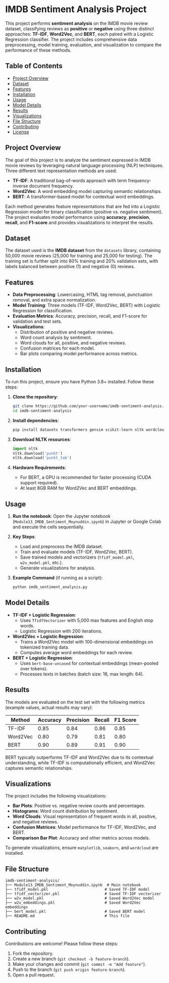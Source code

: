 # IMDB Sentiment Analysis Project

This project performs **sentiment analysis** on the IMDB movie review dataset, classifying reviews as **positive** or **negative** using three distinct approaches: **TF-IDF**, **Word2Vec**, and **BERT**, each paired with a Logistic Regression classifier. The project includes comprehensive data preprocessing, model training, evaluation, and visualization to compare the performance of these methods.

## Table of Contents
- [Project Overview](#project-overview)
- [Dataset](#dataset)
- [Features](#features)
- [Installation](#installation)
- [Usage](#usage)
- [Model Details](#model-details)
- [Results](#results)
- [Visualizations](#visualizations)
- [File Structure](#file-structure)
- [Contributing](#contributing)
- [License](#license)

## Project Overview
The goal of this project is to analyze the sentiment expressed in IMDB movie reviews by leveraging natural language processing (NLP) techniques. Three different text representation methods are used:
- **TF-IDF**: A traditional bag-of-words approach with term frequency-inverse document frequency.
- **Word2Vec**: A word embedding model capturing semantic relationships.
- **BERT**: A transformer-based model for contextual word embeddings.

Each method generates feature representations that are fed into a Logistic Regression model for binary classification (positive vs. negative sentiment). The project evaluates model performance using **accuracy**, **precision**, **recall**, and **F1-score** and provides visualizations to interpret the results.

## Dataset
The dataset used is the **IMDB dataset** from the `datasets` library, containing 50,000 movie reviews (25,000 for training and 25,000 for testing). The training set is further split into 80% training and 20% validation sets, with labels balanced between positive (1) and negative (0) reviews.

## Features
- **Data Preprocessing**: Lowercasing, HTML tag removal, punctuation removal, and extra space normalization.
- **Model Training**: Three models (TF-IDF, Word2Vec, BERT) with Logistic Regression for classification.
- **Evaluation Metrics**: Accuracy, precision, recall, and F1-score for validation and test sets.
- **Visualizations**:
  - Distribution of positive and negative reviews.
  - Word count analysis by sentiment.
  - Word clouds for all, positive, and negative reviews.
  - Confusion matrices for each model.
  - Bar plots comparing model performance across metrics.

## Installation
To run this project, ensure you have Python 3.8+ installed. Follow these steps:

1. **Clone the repository**:
   ```bash
   git clone https://github.com/your-username/imdb-sentiment-analysis.git
   cd imdb-sentiment-analysis
   ```

2. **Install dependencies**:
   ```bash
   pip install datasets transformers gensim scikit-learn nltk wordcloud matplotlib seaborn torch
   ```

3. **Download NLTK resources**:
   ```python
   import nltk
   nltk.download('punkt')
   nltk.download('punkt_tab')
   ```

4. **Hardware Requirements**:
   - For BERT, a GPU is recommended for faster processing (CUDA support required).
   - At least 8GB RAM for Word2Vec and BERT embeddings.

## Usage
1. **Run the notebook**:
   Open the Jupyter notebook (`Module13_IMDB_Sentiment_Moynuddin.ipynb`) in Jupyter or Google Colab and execute the cells sequentially.

2. **Key Steps**:
   - Load and preprocess the IMDB dataset.
   - Train and evaluate models (TF-IDF, Word2Vec, BERT).
   - Save trained models and vectorizers (`tfidf_model.pkl`, `w2v_model.pkl`, etc.).
   - Generate visualizations for analysis.

3. **Example Command** (if running as a script):
   ```bash
   python imdb_sentiment_analysis.py
   ```

## Model Details
- **TF-IDF + Logistic Regression**:
  - Uses `TfidfVectorizer` with 5,000 max features and English stop words.
  - Logistic Regression with 200 iterations.
- **Word2Vec + Logistic Regression**:
  - Trains a Word2Vec model with 100-dimensional embeddings on tokenized training data.
  - Computes average word embeddings for each review.
- **BERT + Logistic Regression**:
  - Uses `bert-base-uncased` for contextual embeddings (mean-pooled over tokens).
  - Processes texts in batches (batch size: 16, max length: 64).

## Results
The models are evaluated on the test set with the following metrics (example values, actual results may vary):

| Method   | Accuracy | Precision | Recall | F1 Score |
|----------|----------|-----------|--------|----------|
| TF-IDF   | 0.85     | 0.84      | 0.86   | 0.85     |
| Word2Vec | 0.80     | 0.79      | 0.81   | 0.80     |
| BERT     | 0.90     | 0.89      | 0.91   | 0.90     |

BERT typically outperforms TF-IDF and Word2Vec due to its contextual understanding, while TF-IDF is computationally efficient, and Word2Vec captures semantic relationships.

## Visualizations
The project includes the following visualizations:
- **Bar Plots**: Positive vs. negative review counts and percentages.
- **Histograms**: Word count distribution by sentiment.
- **Word Clouds**: Visual representation of frequent words in all, positive, and negative reviews.
- **Confusion Matrices**: Model performance for TF-IDF, Word2Vec, and BERT.
- **Comparison Bar Plot**: Accuracy and other metrics across models.

To generate visualizations, ensure `matplotlib`, `seaborn`, and `wordcloud` are installed.

## File Structure
```
imdb-sentiment-analysis/
├── Module13_IMDB_Sentiment_Moynuddin.ipynb  # Main notebook
├── tfidf_model.pkl                         # Saved TF-IDF model
├── tfidf_vectorizer.pkl                    # Saved TF-IDF vectorizer
├── w2v_model.pkl                           # Saved Word2Vec model
├── w2v_embeddings.pkl                      # Saved Word2Vec embeddings
├── bert_model.pkl                          # Saved BERT model
├── README.md                               # This file
```

## Contributing
Contributions are welcome! Please follow these steps:
1. Fork the repository.
2. Create a new branch (`git checkout -b feature-branch`).
3. Make your changes and commit (`git commit -m "Add feature"`).
4. Push to the branch (`git push origin feature-branch`).
5. Open a pull request.

